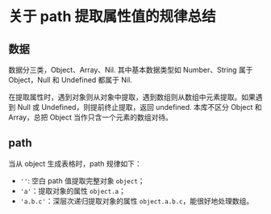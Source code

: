 # 关于 path 提取属性值的规律总结

## 数据

数据分三类，Object、Array、Nil. 其中基本数据类型如 Number、String 属于 Object，Null 和 Undefined 都属于 Nil.

在提取属性时，遇到对象则从对象中提取，遇到数组则从数组中元素提取。如果遇到 Null 或 Undefined，则提前终止提取，返回 undefined. 本库不区分 Object 和 Array，总把 Object 当作只含一个元素的数组对待。

## path

当从 object 生成表格时，path 规律如下：

- `''`: 空白 path 值提取完整对象 `object`；
- `'a'`：提取对象的属性 `object.a`；
- `'a.b.c'`：深层次递归提取对象的属性 `object.a.b.c`，能很好地处理数组。

